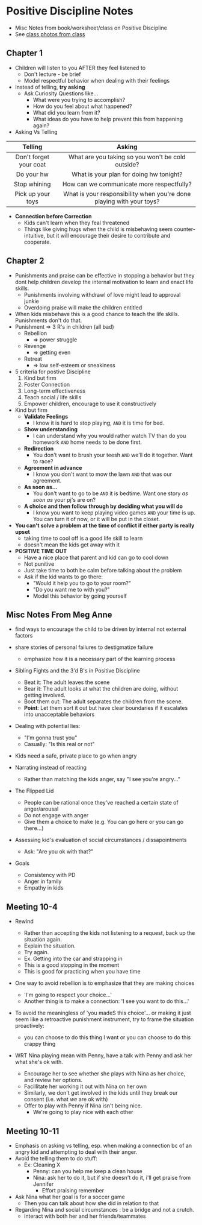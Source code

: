Positive Discipline Notes
=====================

- Misc Notes from book/worksheet/class on Positive Discipline
- See [class photos from class](/misc/positive-discipline-class-photos)

## Chapter 1
- Children will listen to you AFTER they feel listened to
    - Don't lecture - be brief
    - Model respectful behavior when dealing with their feelings
- Instead of telling, **try asking**
    - Ask Curiosity Questions like...
        - What were you trying to accomplish?
        - How do you feel about what happened?
        - What did you learn from it?
        - What ideas do you have to help prevent this from happening again?
- Asking Vs Telling

| Telling | Asking |
| :---: | :---: |  
| Don't forget your coat  | What are you taking so you won't be cold outside? | 
| Do your hw | What is your plan for doing hw tonight?  |
| Stop whining | How can we communicate more respectfully?  |
| Pick up your toys | What is your responsibility when you're done playing with your toys?  |

- **Connection before Correction**
    - Kids can't learn when they feal threatened
    - Things like giving hugs when the child is misbehaving seem counter-intuitive, but it will encourage their desire to contribute and cooperate.
    

## Chapter 2
- Punishments and praise can be effective in stopping a behavior but they dont help children develop the internal motivation to learn and enact life skills.
    - Punishments involving withdrawl of love might lead to approval junkie
    - Overdoing praise will make the children entitled
- When kids misbehave this is a good chance to teach the life skills.  Punishments don't do that.
- Punishment => 3 R's in children (all bad)
    - Rebellion
        - => power struggle
    - Revenge
        - => getting even
    - Retreat
        - => low self-esteem or sneakiness
- 5 criteria for postive Discipline
    1. Kind but firm
    2. Foster Connection
    3. Long-term effectiveness
    4. Teach social / life skills
    5. Empower children, encourage to use it constructively
- Kind but firm
    - **Validate Feelings**
        - I know it is hard to stop playing, `AND` it is time for bed.
    - **Show understanding**
        - I can understand why you would rather watch TV than do you homework `AND` home needs to be done first.
    - **Redirection**
        - You don't want to brush your teesh `AND` we'll do it together.  Want to race?
    - **Agreement in advance**
        - I know you don't want to mow the lawn `AND` that was our agreement.
    - **As soon as...**
        - You don't want to go to be `AND` it is bedtime.  Want one story *as soon as* your pj's are on?
    - **A choice and then follow through by deciding what you will do**
        - I know you want to keep playing video games `AND` your time is up.  You can turn it of now, or it will be put in the closet.
- **You can't solve a problem at the time of conflict if either party is really upset**
    - taking time to cool off is a good life skill to learn
    - doesn't mean the kids get away with it
- **POSITIVE TIME OUT**
    - Have a nice place that parent and kid can go to cool down
    - Not punitive
    - Just take time to both be calm before talking about the problem
    - Ask if the kid wants to go there:
        - "Would it help you to go to your room?"
        - "Do you want me to with you?"
        - Model this behavior by going yourself

## Misc Notes From Meg Anne

- find ways to encourage the child to be driven by internal not external factors
- share stories of personal failures to destigmatize failure
    - emphasize how it is a necessary part of the learning process
- Sibling Fights and the 3'd B's in Positive Discipline
    - Beat it: The adult leaves the scene
    - Bear it: The adult looks at what the children are doing, without getting involved.
    - Boot them out: The adult separates the children from the scene.
    - **Point**: Let them sort it out but have clear boundaries if it escalates into unacceptable behaviors
- Dealing with potential lies:
    - "I'm gonna trust you"
    - Casually: "Is this real or not"
- Kids need a safe, private place to go when angry
- Narrating instead of reacting
    - Rather than matching the kids anger, say "I see you're angry..."
- The Flipped Lid
    - People can be rational once they've reached a certain state of anger/arousal
    - Do not engage with anger
    - Give them a choice to make (e.g. You can go here or you can go there...)
- Assessing kid's evaluation of social circumstances / dissapointments
    - Ask: "Are you ok with that?"

- Goals
    - Consistency with PD
    - Anger in family
    - Empathy in kids 

## Meeting 10-4

- Rewind
    - Rather than accepting the kids not listening to a request, back up the situation again.
    - Explain the situation.
    - Try again.
    - Ex. Getting into the car and strapping in
    - This is a good stopping in the moment
    - This is good for practicing when you have time

- One way to avoid rebellion is to emphasize that they are making choices
    - 'I'm going to respect your choice...'
    - Another thing is to make a connection: 'I see you want to do this...'

- To avoid the meaningless of 'you madeS this choice'... or making it just seem like a retroactive punishment instrument, try to frame the situation proactively: 
    - you can choose to do this thing I want or you can choose to do this crappy thing

- WRT Nina playing mean with Penny, have a talk with Penny and ask her what she's ok with.
    - Encourage her to see whether she plays with Nina as her choice, and review her options.
    - Facillitate her working it out with Nina on her own
    - Similarly, we don't get involved in the kids until they break our consent (i.e. what *we* are ok with)
    - Offer to play with Penny if Nina isn't being nice.
        - We're going to play nice with each other

## Meeting 10-11

- Emphasis on asking vs telling, esp. when making a connection bc of an angry kid and attempting to deal with their anger.
- Avoid the telling them to do stuff:
    - Ex: Cleaning X
        - Penny: can you help me keep a clean house
        - Nina: ask her to do it, but if she doesn't do it, i'll get praise from Jennifer
            - Effort praising remember
- Ask Nina what her goal is for a soccer game
    - Then you can talk about how she did in relation to that
- Regarding Nina and social circumstances : be a bridge and not a crutch.
    - interact with both her and her friends/teammates

 
